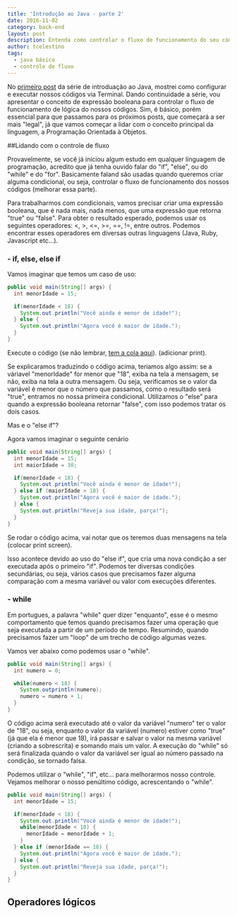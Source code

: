 ```yaml
---
title: 'Introdução ao Java - parte 2'
date: 2016-11-02
category: back-end
layout: post
description: Entenda como controlar o fluxo de funcionamento do seu código usando expressão boolena. Entenda o funcionamento do "if", "else", "for", "while" e de alguns operadores.
author: tcelestino
tags:
  - java básico
  - controle de fluxo
---
```


No [primeiro post](http://engenharia.elo7.com.br/introducao-ao-java/) da série de introduação ao Java, mostrei como configurar e executar nossos códigos via Terminal. Dando continuidade a série, vou apresentar o conceito de expressão booleana para controlar o fluxo de funcionamento de lógica do nossos códigos. Sim, é básico, porém essencial para que passamos para os próximos posts, que começará a ser mais "legal", já que vamos começar a lidar com o conceito principal da linguagem, a Programação Orientada à Objetos.

##Lidando com o controle de fluxo

Provavelmente, se você já iniciou algum estudo em qualquer linguagem de programação, acredito que já tenha ouvido falar do "if", "else", ou do "while" e do "for". Basicamente faland são usadas quando queremos criar alguma condicional, ou seja, controlar o fluxo de funcionamento dos nossos códigos (melhorar essa parte).

Para trabalharmos com condicionais, vamos precisar criar uma expressão booleana, que é nada mais, nada menos, que uma expressão que retorna "true" ou "false". Para obter o resultado esperado, podemos usar os seguintes operadores: <, >, <=, >=, ==, !=, entre outros. Podemos encontrar esses operadores em diversas outras linguagens (Java, Ruby, Javascript etc...).

### - if, else, else if

Vamos imaginar que temos um caso de uso:

```Java
public void main(String[] args) {
  int menorIdade = 15;

  if(menorIdade < 18) {
    System.out.println("Você ainda é menor de idade!");
  } else {
    System.out.println("Agora você é maior de idade.");
  }
}
```

Execute o código (se não lembrar, [tem a cola aqui](http://engenharia.elo7.com.br/introducao-ao-java/)). (adicionar print).

Se explicaramos traduzindo o código acima, teriamos algo assim: se a váriavel "menorIdade" for menor que "18", exiba na tela a mensagem, se não, exiba na tela a outra mensagem. Ou seja, verificamos se o valor da variável é menor que o número que passamos, como o resultado será "true", entramos no nossa primeira condicional. Utilizamos o "else" para quando a expressão booleana retornar "false", com isso podemos tratar os dois casos.

Mas e o "else if"?

Agora vamos imaginar o seguinte cenário

```Java
public void main(String[] args) {
  int menorIdade = 15;
  int maiorIdade = 30;

  if(menorIdade < 18) {
    System.out.println("Você ainda é menor de idade!");
  } else if (maiorIdade > 18) {
    System.out.println("Agora você é maior de idade.");
  } else {
    System.out.println("Reveja sua idade, parça!");
  }
}
```

Se rodar o código acima, vai notar que os teremos duas mensagens na tela (colocar print screen).

Isso acontece devido ao uso do "else if", que cria uma nova condição a ser executada após o primeiro "if". Podemos ter diversas condições secundárias, ou seja, vários casos que precisamos fazer alguma comparação com a mesma variável ou valor com execuções diferentes.

### - while

Em portugues, a palavra "while" quer dizer "enquanto", esse é o mesmo comportamento que temos quando precisamos fazer uma operação que seja executada a partir de um período de tempo. Resumindo, quando precisamos fazer um "loop" de um trecho de código algumas vezes.

Vamos ver abaixo como podemos usar o "while".

```Java
public void main(String[] args) {
  int numero = 0;

  while(numero < 18) {
    System.outprintln(numero);
    numero = numero + 1;
  }
}
```

O código acima será executado até o valor da variável "numero" ter o valor de "18", ou seja, enquanto o valor da variável (numero) estiver como "true" (já que ela é menor que 18), irá passar e salvar o valor na mesma variável (criando a sobrescrita) e somando mais um valor. A execução do "while" só será finalizada quando o valor da variável ser igual ao número passado na condição, se tornado falsa.

Podemos utilizar o "while", "if", etc... para melhorarmos nosso controle. Vejamos melhorar o nosso penúltimo código, acrescentando o "while".

```Java
public void main(String[] args) {
  int menorIdade = 15;

  if(menorIdade < 18) {
    System.out.println("Você ainda é menor de idade!");
    while(menorIdade < 18) {
      menorIdade = menorIdade + 1;
    }
  } else if (menorIdade == 18) {
    System.out.println("Agora você é maior de idade.");
  } else {
    System.out.println("Reveja sua idade, parça!");
  }
}
```

## Operadores lógicos
